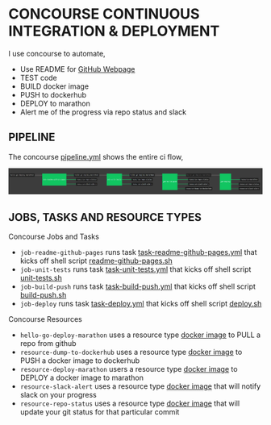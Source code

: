 # CONCOURSE CONTINUOUS INTEGRATION & DEPLOYMENT

I use concourse to automate,

* Use README for
  [GitHub Webpage](https://jeffdecola.github.io/hello-go-deploy-marathon/)
* TEST code
* BUILD docker image
* PUSH to dockerhub
* DEPLOY to marathon
* Alert me of the progress via repo status and slack

## PIPELINE

The concourse
[pipeline.yml](https://github.com/JeffDeCola/hello-go-deploy-marathon/blob/master/ci/pipeline.yml)
shows the entire ci flow,

![IMAGE - hello-go-deploy-marathon concourse ci pipeline - IMAGE](docs/pics/hello-go-deploy-marathon-pipeline.jpg)

## JOBS, TASKS AND RESOURCE TYPES

Concourse Jobs and Tasks

* `job-readme-github-pages` runs task
  [task-readme-github-pages.yml](https://github.com/JeffDeCola/hello-go-deploy-marathon/blob/master/ci/tasks/task-readme-github-pages.yml)
  that kicks off shell script
  [readme-github-pages.sh](https://github.com/JeffDeCola/hello-go-deploy-marathon/blob/master/ci/scripts/readme-github-pages.sh)
* `job-unit-tests` runs task
  [task-unit-tests.yml](https://github.com/JeffDeCola/hello-go-deploy-marathon/blob/master/ci/tasks/task-unit-tests.yml)
  that kicks off shell script
  [unit-tests.sh](https://github.com/JeffDeCola/hello-go-deploy-marathon/tree/master/ci/scripts/unit-tests.sh)
* `job-build-push` runs task
  [task-build-push.yml](https://github.com/JeffDeCola/hello-go-deploy-marathon/blob/master/ci/tasks/task-build-push.yml)
  that kicks off shell script
  [build-push.sh](https://github.com/JeffDeCola/hello-go-deploy-marathon/tree/master/ci/scripts/build-push.sh)
* `job-deploy` runs task
  [task-deploy.yml](https://github.com/JeffDeCola/hello-go-deploy-marathon/blob/master/ci/tasks/task-deploy.yml)
  that kicks off shell script
  [deploy.sh](https://github.com/JeffDeCola/hello-go-deploy-marathon/tree/master/ci/scripts/deploy.sh)

Concourse Resources

* `hello-go-deploy-marathon` uses a resource type
  [docker image](https://hub.docker.com/r/concourse/git-resource/)
  to PULL a repo from github
* `resource-dump-to-dockerhub` uses a resource type
  [docker image](https://hub.docker.com/r/concourse/docker-image-resource/)
  to PUSH a docker image to dockerhub
* `resource-deploy-marathon` users a resource type
  [docker image](https://hub.docker.com/r/ckaznocha/marathon-resource)
  to DEPLOY a docker image to marathon
* `resource-slack-alert` uses a resource type
  [docker image](https://hub.docker.com/r/cfcommunity/slack-notification-resource)
  that will notify slack on your progress
* `resource-repo-status` uses a resource type
  [docker image](https://hub.docker.com/r/jeffdecola/github-status-resource-clone)
  that will update your git status for that particular commit
